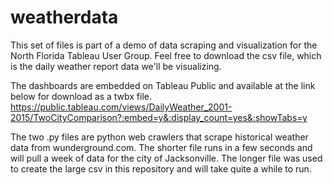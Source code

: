 # weatherdata
This set of files is part of a demo of data scraping and visualization for the North Florida Tableau User Group. Feel free to download the csv file, which is the daily weather report data we'll be visualizing.

The dashboards are embedded on Tableau Public and available at the link below for download as a twbx file.
https://public.tableau.com/views/DailyWeather_2001-2015/TwoCityComparison?:embed=y&:display_count=yes&:showTabs=y 

The two .py files are python web crawlers that scrape historical weather data from wunderground.com. The shorter file runs in a few seconds and will pull a week of data for the city of Jacksonville. The longer file was used to create the large csv in this repository and will take quite a while to run.
